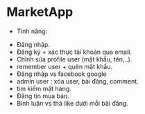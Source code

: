 # MarketApp

- Tính năng:
+ Đăng nhập. 
+ Đăng ký + xác thực tài khoản qua email. 
+ Chỉnh sửa profile user (mật khẩu, tên,..).
+ remember user + quên mật khẩu. 
+ Đăng nhập vs facebook google 
+ admin user : xóa user, bài đăng, comment.
+ tìm kiếm mặt hàng.
+ Đăng tin mua bán.
+ Bình luận vs thả like dưới mỗi bài đăng.

